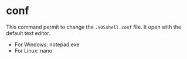 # conf

This command permit to change the `.VOSshell.conf` file. It open with the default text editor.

* For Windows: notepad.exe
* For Linux: nano

